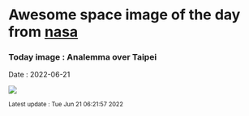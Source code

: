
# Awesome space image of the day from [nasa](https://api.nasa.gov/)

### Today image : Analemma over Taipei

Date : 2022-06-21


![](https://apod.nasa.gov/apod/image/2206/AnalemmaTaipei_Lee_1080.jpg)

<small>Latest update : Tue Jun 21 06:21:57 2022</small>


